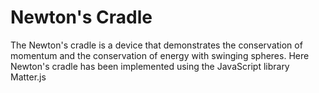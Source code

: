 # Newton's Cradle

The Newton's cradle is a device that demonstrates the conservation of momentum and the conservation of energy with swinging spheres. Here Newton's cradle has been implemented using the JavaScript library Matter.js
